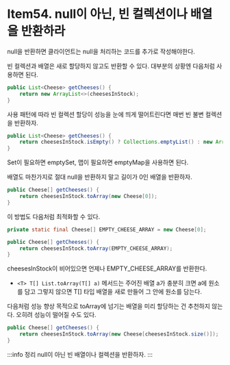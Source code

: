 # Item54. null이 아닌, 빈 컬렉션이나 배열을 반환하라

null을 반환하면 클라이언트는 null을 처리하는 코드를 추가로 작성해야한다.

빈 컬렉션과 배열은 새로 할당하지 않고도 반환할 수 있다. 대부분의 상황엔 다음처럼 사용하면 된다.
```java
public List<Cheese> getCheeses() {
    return new ArrayList<>(cheesesInStock);
}
```
사용 패턴에 따라 빈 컬렉션 할당이 성능을 눈에 띄게 떨어트린다면 매번 빈 불변 컬렉션을 반환하자.
```java
public List<Cheese> getCheeses() {
    return cheesesInStock.isEmpty() ? Collections.emptyList() : new ArrayList<>(cheesesInStock);
}
```
Set이 필요하면 emptySet, 맵이 필요하면 emptyMap을 사용하면 된다.

배열도 마찬가지로 절대 null을 반환하지 말고 길이가 0인 배열을 반환하자.
```java
public Cheese[] getCheeses() {
    return cheesesInStock.toArray(new Cheese[0]);
}
```
이 방법도 다음처럼 최적화할 수 있다.
```java
private static final Cheese[] EMPTY_CHEESE_ARRAY = new Cheese[0];

public Cheese[] getCheeses() {
    return cheesesInStock.toArray(EMPTY_CHEESE_ARRAY);
}
```
cheesesInStock이 비어있으면 언제나 EMPTY_CHEESE_ARRAY를 반환한다.
- `<T> T[] List.toArray(T[] a)` 메서드는 주어진 배열 a가 충분히 크면 a에 원소를 담고 그렇지 않으면 T[] 타입 배열을 새로 만들어 그 안에 원소를 담는다.

다음처럼 성능 향상 목적으로 toArray에 넘기는 배열을 미리 할당하는 건 추천하지 않는다. 오히려 성능이 떨어질 수도 있다.
```java
public Cheese[] getCheeses() {
    return cheesesInStock.toArray(new Cheese[cheesesInStock.size()]);
}
```
:::info 정리
null이 아닌 빈 배열이나 컬렉션을 반환하자.
:::
